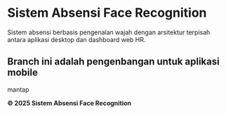 # Sistem Absensi Face Recognition

Sistem absensi berbasis pengenalan wajah dengan arsitektur terpisah antara aplikasi desktop dan dashboard web HR.

## Branch ini adalah pengenbangan untuk aplikasi mobile

mantap

**© 2025 Sistem Absensi Face Recognition**
